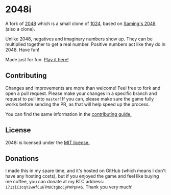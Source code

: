 # 2048i
A fork of [2048](https://github.com/gabrielecirulli/2048) which is a small clone of [1024](https://play.google.com/store/apps/details?id=com.veewo.a1024), based on [Saming's 2048](http://saming.fr/p/2048/) (also a clone).

Unlike 2048, negatives and imaginary numbers show up. They can be multiplied together to get a real number. Positive numbers act like they do in 2048. Have fun!

Made just for fun. [Play it here!](http://matthewbauer.github.io/2048i/)

## Contributing
Changes and improvements are more than welcome! Feel free to fork and open a pull request. Please make your changes in a specific branch and request to pull into `master`! If you can, please make sure the game fully works before sending the PR, as that will help speed up the process.

You can find the same information in the [contributing guide.](https://github.com/matthewbauer/2048/blob/master/CONTRIBUTING.md)

## License
2048i is licensed under the [MIT license.](https://github.com/matthewbauer/2048i/blob/master/LICENSE.txt)

## Donations
I made this in my spare time, and it's hosted on GitHub (which means I don't have any hosting costs), but if you enjoyed the game and feel like buying me coffee, you can donate at my BTC address: `171ziC3cqY2wAfCu6TMUCtgDoCyPWPpH4S`. Thank you very much!
